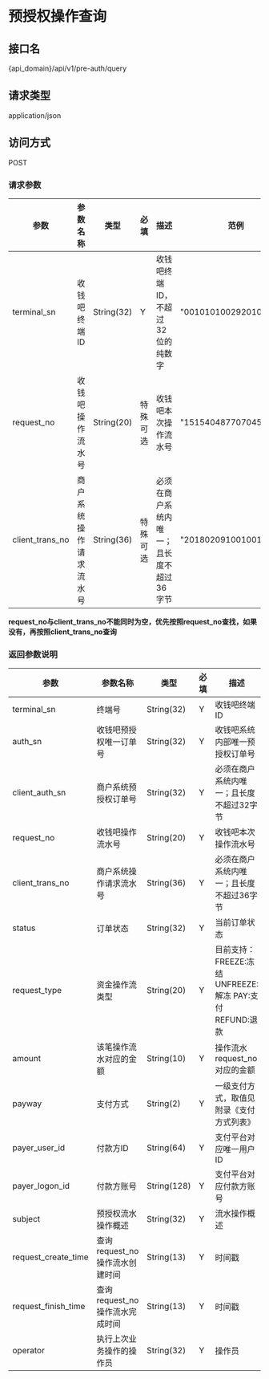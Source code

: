 # 预授权操作查询

## 接口名
{api_domain}/api/v1/pre-auth/query
## 请求类型
application/json
## 访问方式
POST
### 请求参数


| 参数 | 参数名称 | 类型 | 必填 | 描述 | 范例 |
| --- | --- | --- | --- | --- | --- |
| terminal\_sn | 收钱吧终端ID | String\(32\) | Y | 收钱吧终端ID，不超过32位的纯数字 | "00101010029201012912" |
| request\_no | 收钱吧操作流水号 | String\(20\) | 特殊可选 | 收钱吧本次操作流水号 | "15154048770704543281" |
| client\_trans\_no | 商户系统操作请求流水号 | String\(36\) | 特殊可选 | 必须在商户系统内唯一；且长度不超过36字节 | "201802091001001" |

**request\_no与client\_trans\_no不能同时为空，优先按照request\_no查找，如果没有，再按照client\_trans\_no查询**

### 返回参数说明

| 参数 | 参数名称 | 类型 | 必填 | 描述 | 范例 |
| --- | --- | --- | --- | --- | --- |
| terminal\_sn | 终端号 | String\(32\) | Y | 收钱吧终端ID | "01939202039923029" |
| auth\_sn | 收钱吧预授权唯一订单号 | String\(32\) | Y | 收钱吧系统内部唯一预授权订单号 | "7894259245320979"|
| client\_auth\_sn | 商户系统预授权订单号 | String\(32\) | Y | 必须在商户系统内唯一；且长度不超过32字节 | "1077735255938023" |
| request\_no | 收钱吧操作流水号 | String\(20\) | Y | 收钱吧本次操作流水号 | "15154048770704543281" |
| client\_trans\_no | 商户系统操作请求流水号 | String\(36\) | Y | 必须在商户系统内唯一；且长度不超过36字节 | "201802091001001" |
| status | 订单状态 | String\(32\) | Y | 当前订单状态 | "SUCCESS" |
| request\_type | 资金操作流类型 | String\(20\) | Y | 目前支持： FREEZE:冻结  UNFREEZE:解冻  PAY:支付 REFUND:退款 | "FREEZE" |
| amount | 该笔操作流水对应的金额 | String\(10\) | Y | 操作流水request\_no对应的金额 | "100" |
| payway | 支付方式 | String\(2\) | Y | 一级支付方式，取值见附录《支付方式列表》 | "1" |
| payer\_user\_id | 付款方ID | String\(64\) | Y | 支付平台对应唯一用户ID | "2088402019148643" |
| payer\_logon\_id | 付款方账号 | String\(128\) | Y | 支付平台对应付款方账号 | "134**3920" |
| subject | 预授权流水操作概述 | String\(32\) | Y | 流水操作概述 | "预授权订单" |
| request\_create\_time | 查询request\_no操作流水创建时间 | String\(13\) | Y | 时间戳 | "1449646835244" |
| request\_finish\_time | 查询request\_no操作流水完成时间 | String\(13\) | Y | 时间戳 | "1449646835244" |
| operator | 执行上次业务操作的操作员 | String\(32\) | Y | 操作员 | Obama |



